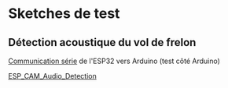 # Sketches de test

## Détection acoustique du vol de frelon


[Communication série](./CoordonneesSerie) de l'ESP32 vers Arduino (test côté Arduino)

[ESP_CAM_Audio_Detection](./ESP_CAM_Audio_Detection)
